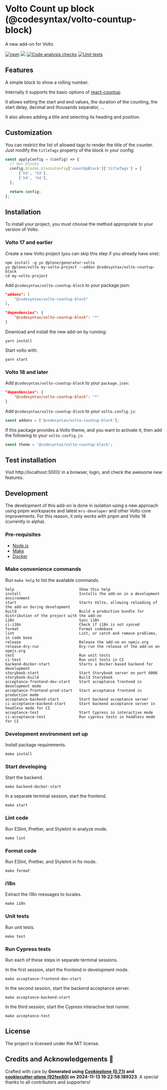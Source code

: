 # Volto Count up block (@codesyntax/volto-countup-block)

A new add-on for Volto

[![npm](https://img.shields.io/npm/v/@codesyntax/volto-countup-block)](https://www.npmjs.com/package/@codesyntax/volto-countup-block)
[![](https://img.shields.io/badge/-Storybook-ff4785?logo=Storybook&logoColor=white&style=flat-square)](https://codesyntax.github.io/volto-countup-block/)
[![Code analysis checks](https://github.com/codesyntax/volto-countup-block/actions/workflows/code.yml/badge.svg)](https://github.com/codesyntax/volto-countup-block/actions/workflows/code.yml)
[![Unit tests](https://github.com/codesyntax/volto-countup-block/actions/workflows/unit.yml/badge.svg)](https://github.com/codesyntax/volto-countup-block/actions/workflows/unit.yml)

## Features

A simple block to show a rolling number.

Internally it supports the basic options of [react-countup](https://www.npmjs.com/package/react-countup)

It allows setting the start and end values, the duration of the counting, the start delay, decimal and thousands separator, ...

It also allows adding a title and selecting its heading and position.

## Customization

You can restrict the list of allowed tags to render the title of the counter. Just modify the `titleTags` property of the block in your config:


```js
const applyConfig = (config) => {
  // Own blocks
  config.blocks.blocksConfig['countUpBlock']['titleTags'] = [
      ['h3', 'h3'],
      ['h4', 'h4'],
  ];

  return config;
};
```


## Installation

To install your project, you must choose the method appropriate to your version of Volto.


### Volto 17 and earlier

Create a new Volto project (you can skip this step if you already have one):

```
npm install -g yo @plone/generator-volto
yo @plone/volto my-volto-project --addon @codesyntax/volto-countup-block
cd my-volto-project
```

Add `@codesyntax/volto-countup-block` to your package.json:

```JSON
"addons": [
    "@codesyntax/volto-countup-block"
],

"dependencies": {
    "@codesyntax/volto-countup-block": "*"
}
```

Download and install the new add-on by running:

```
yarn install
```

Start volto with:

```
yarn start
```

### Volto 18 and later

Add `@codesyntax/volto-countup-block` to your `package.json`:

```json
"dependencies": {
    "@codesyntax/volto-countup-block": "*"
}
```

Add `@codesyntax/volto-countup-block` to your `volto.config.js`:

```javascript
const addons = ['@codesyntax/volto-countup-block'];
```

If this package provides a Volto theme, and you want to activate it, then add the following to your `volto.config.js`:

```javascript
const theme = '@codesyntax/volto-countup-block';
```

## Test installation

Visit http://localhost:3000/ in a browser, login, and check the awesome new features.


## Development

The development of this add-on is done in isolation using a new approach using pnpm workspaces and latest `mrs-developer` and other Volto core improvements.
For this reason, it only works with pnpm and Volto 18 (currently in alpha).


### Pre-requisites

-   [Node.js](https://6.docs.plone.org/install/create-project.html#node-js)
-   [Make](https://6.docs.plone.org/install/create-project.html#make)
-   [Docker](https://6.docs.plone.org/install/create-project.html#docker)


### Make convenience commands

Run `make help` to list the available commands.

```text
help                             Show this help
install                          Installs the add-on in a development environment
start                            Starts Volto, allowing reloading of the add-on during development
build                            Build a production bundle for distribution of the project with the add-on
i18n                             Sync i18n
ci-i18n                          Check if i18n is not synced
format                           Format codebase
lint                             Lint, or catch and remove problems, in code base
release                          Release the add-on on npmjs.org
release-dry-run                  Dry-run the release of the add-on on npmjs.org
test                             Run unit tests
ci-test                          Run unit tests in CI
backend-docker-start             Starts a Docker-based backend for development
storybook-start                  Start Storybook server on port 6006
storybook-build                  Build Storybook
acceptance-frontend-dev-start    Start acceptance frontend in development mode
acceptance-frontend-prod-start   Start acceptance frontend in production mode
acceptance-backend-start         Start backend acceptance server
ci-acceptance-backend-start      Start backend acceptance server in headless mode for CI
acceptance-test                  Start Cypress in interactive mode
ci-acceptance-test               Run cypress tests in headless mode for CI
```

### Development environment set up

Install package requirements.

```shell
make install
```

### Start developing

Start the backend.

```shell
make backend-docker-start
```

In a separate terminal session, start the frontend.

```shell
make start
```

### Lint code

Run ESlint, Prettier, and Stylelint in analyze mode.

```shell
make lint
```

### Format code

Run ESlint, Prettier, and Stylelint in fix mode.

```shell
make format
```

### i18n

Extract the i18n messages to locales.

```shell
make i18n
```

### Unit tests

Run unit tests.

```shell
make test
```

### Run Cypress tests

Run each of these steps in separate terminal sessions.

In the first session, start the frontend in development mode.

```shell
make acceptance-frontend-dev-start
```

In the second session, start the backend acceptance server.

```shell
make acceptance-backend-start
```

In the third session, start the Cypress interactive test runner.

```shell
make acceptance-test
```

## License

The project is licensed under the MIT license.

## Credits and Acknowledgements 🙏

Crafted with care by **Generated using [Cookieplone (0.7.1)](https://github.com/plone/cookieplone) and [cookiecutter-plone (92fee80)](https://github.com/plone/cookiecutter-plone/commit/92fee80e8c83fceacc79c729e5dddbe3ffaa502e) on 2024-11-13 19:22:58.189323**. A special thanks to all contributors and supporters!
